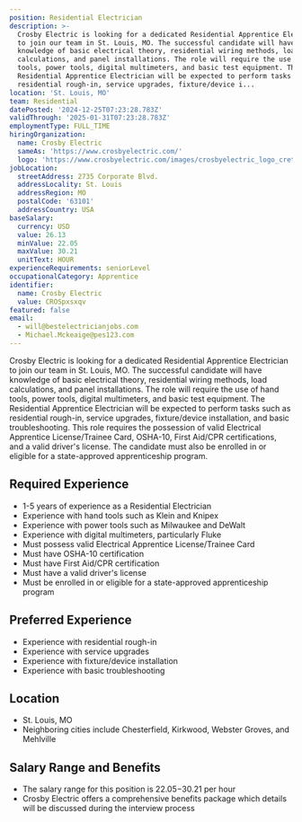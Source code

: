 ```yaml
---
position: Residential Electrician
description: >-
  Crosby Electric is looking for a dedicated Residential Apprentice Electrician
  to join our team in St. Louis, MO. The successful candidate will have
  knowledge of basic electrical theory, residential wiring methods, load
  calculations, and panel installations. The role will require the use of hand
  tools, power tools, digital multimeters, and basic test equipment. The
  Residential Apprentice Electrician will be expected to perform tasks such as
  residential rough-in, service upgrades, fixture/device i...
location: 'St. Louis, MO'
team: Residential
datePosted: '2024-12-25T07:23:28.783Z'
validThrough: '2025-01-31T07:23:28.783Z'
employmentType: FULL_TIME
hiringOrganization:
  name: Crosby Electric
  sameAs: 'https://www.crosbyelectric.com/'
  logo: 'https://www.crosbyelectric.com/images/crosbyelectric_logo_crete.png'
jobLocation:
  streetAddress: 2735 Corporate Blvd.
  addressLocality: St. Louis
  addressRegion: MO
  postalCode: '63101'
  addressCountry: USA
baseSalary:
  currency: USD
  value: 26.13
  minValue: 22.05
  maxValue: 30.21
  unitText: HOUR
experienceRequirements: seniorLevel
occupationalCategory: Apprentice
identifier:
  name: Crosby Electric
  value: CROSpxsxqv
featured: false
email:
  - will@bestelectricianjobs.com
  - Michael.Mckeaige@pes123.com
---
```




Crosby Electric is looking for a dedicated Residential Apprentice Electrician to join our team in St. Louis, MO. The successful candidate will have knowledge of basic electrical theory, residential wiring methods, load calculations, and panel installations. The role will require the use of hand tools, power tools, digital multimeters, and basic test equipment. The Residential Apprentice Electrician will be expected to perform tasks such as residential rough-in, service upgrades, fixture/device installation, and basic troubleshooting. This role requires the possession of valid Electrical Apprentice License/Trainee Card, OSHA-10, First Aid/CPR certifications, and a valid driver's license. The candidate must also be enrolled in or eligible for a state-approved apprenticeship program. 

## Required Experience 

- 1-5 years of experience as a Residential Electrician 
- Experience with hand tools such as Klein and Knipex
- Experience with power tools such as Milwaukee and DeWalt
- Experience with digital multimeters, particularly Fluke
- Must possess valid Electrical Apprentice License/Trainee Card
- Must have OSHA-10 certification
- Must have First Aid/CPR certification
- Must have a valid driver's license
- Must be enrolled in or eligible for a state-approved apprenticeship program

## Preferred Experience

- Experience with residential rough-in
- Experience with service upgrades
- Experience with fixture/device installation 
- Experience with basic troubleshooting

## Location

- St. Louis, MO
- Neighboring cities include Chesterfield, Kirkwood, Webster Groves, and Mehlville

## Salary Range and Benefits

- The salary range for this position is $22.05-$30.21 per hour
- Crosby Electric offers a comprehensive benefits package which details will be discussed during the interview process
